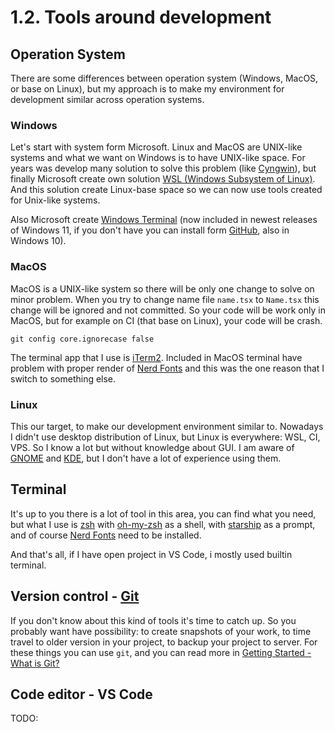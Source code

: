 # 1.2. Tools around development

## Operation System

There are some differences between operation system (Windows, MacOS, or base on Linux), but my approach is to make my environment for development similar across operation systems.

### Windows

Let's start with system form Microsoft. Linux and MacOS are UNIX-like systems and what we want on Windows is to have UNIX-like space. For years was develop many solution to solve this problem (like [Cyngwin](https://www.cygwin.com/)), but finally Microsoft create own solution [WSL (Windows Subsystem of Linux)](https://learn.microsoft.com/en-us/windows/wsl/install). And this solution create Linux-base space so we can now use tools created for Unix-like systems. 

Also Microsoft create [Windows Terminal](https://github.com/microsoft/terminal) (now included in newest releases of Windows 11, if you don't have you can install form [GitHub](https://github.com/microsoft/terminal/releases), also in Windows 10).

### MacOS

MacOS is a UNIX-like system so there will be only one change to solve on minor problem. When you try to change name file `name.tsx` to `Name.tsx` this change will be ignored and not committed. So your code will be work only in MacOS, but for example on CI (that base on Linux), your code will be crash.

```shell
git config core.ignorecase false
```

The terminal app that I use is [iTerm2](https://iterm2.com/). Included in MacOS terminal have problem with proper render of [Nerd Fonts](https://www.nerdfonts.com/) and this was the one reason that I switch to something else.

### Linux

This our target, to make our development environment similar to. Nowadays I didn't use desktop distribution of Linux, but Linux is everywhere: WSL, CI, VPS. So I know a lot but without knowledge about GUI. I am aware of [GNOME](https://www.gnome.org/) and [KDE](https://kde.org/), but I don't have a lot of experience using them.

## Terminal

It's up to you there is a lot of tool in this area, you can find what you need, but what I use is [zsh](https://www.zsh.org/) with [oh-my-zsh](https://ohmyz.sh/) as a shell, with [starship](https://starship.rs/) as a prompt, and of course [Nerd Fonts](https://www.nerdfonts.com) need to be installed.

And that's all, if I have open project in VS Code, i mostly used builtin terminal.

## Version control - [Git](https://git-scm.com/)

If you don't know about this kind of tools it's time to catch up. So you probably want have possibility: to create snapshots of your work, to time travel to older version in your project, to backup your project to server. For these things you can use `git`, and you can read more in [Getting Started - What is Git?](https://git-scm.com/book/en/v2/Getting-Started-What-is-Git%3F)

## Code editor - VS Code

TODO:

